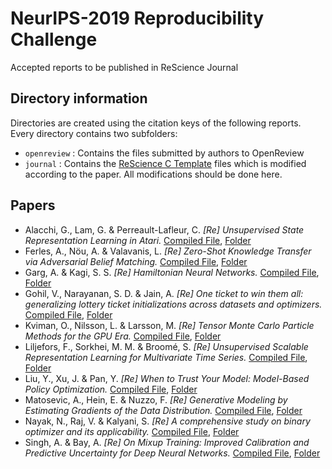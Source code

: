 # NeurIPS-2019 Reproducibility Challenge

Accepted reports to be published in ReScience Journal

## Directory information

Directories are created using the citation keys of the following reports. Every directory contains two subfolders:

- `openreview` : Contains the files submitted by authors to OpenReview
- `journal` : Contains the [ReScience C Template](https://github.com/ReScience/template) files which is modified according to the paper. All modifications should be done here.

## Papers

- Alacchi, G., Lam, G. & Perreault-Lafleur, C. _[Re] Unsupervised State Representation Learning in Atari._ [Compiled File](https://github.com/ReScience/NeurIPS-2019/blob/master/alacchiReUnsupervisedState/journal/article.pdf), [Folder](https://github.com/ReScience/NeurIPS-2019/tree/master/alacchiReUnsupervisedState)
- Ferles, A., Nöu, A. & Valavanis, L. _[Re] Zero-Shot Knowledge Transfer via Adversarial Belief Matching._ [Compiled File](https://github.com/ReScience/NeurIPS-2019/blob/master/ferlesReZeroShotKnowledge/journal/article.pdf), [Folder](https://github.com/ReScience/NeurIPS-2019/blob/master/ferlesReZeroShotKnowledge)
- Garg, A. & Kagi, S. S. _[Re] Hamiltonian Neural Networks._ [Compiled File](https://github.com/ReScience/NeurIPS-2019/blob/master/ferlesReZeroShotKnowledge/journal/article.pdf), [Folder](https://github.com/ReScience/NeurIPS-2019/blob/master/ferlesReZeroShotKnowledge)
- Gohil, V., Narayanan, S. D. & Jain, A. _[Re] One ticket to win them all: generalizing lottery ticket initializations across datasets and optimizers._ [Compiled File](https://github.com/ReScience/NeurIPS-2019/blob/master/gohilReOneTicket/journal/article.pdf), [Folder](https://github.com/ReScience/NeurIPS-2019/blob/master/gohilReOneTicket)
- Kviman, O., Nilsson, L. & Larsson, M. _[Re] Tensor Monte Carlo Particle Methods for the GPU Era._ [Compiled File](https://github.com/ReScience/NeurIPS-2019/blob/master/kvimanReTensorMonte/journal/article.pdf), [Folder](https://github.com/ReScience/NeurIPS-2019/blob/master/kvimanReTensorMonte)
- Liljefors, F., Sorkhei, M. M. & Broomé, S. _[Re] Unsupervised Scalable Representation Learning for Multivariate Time Series._ [Compiled File](https://github.com/ReScience/NeurIPS-2019/blob/master/liljeforsReUnsupervisedScalable/journal/article.pdf), [Folder](https://github.com/ReScience/NeurIPS-2019/blob/master/liljeforsReUnsupervisedScalable)
- Liu, Y., Xu, J. & Pan, Y. _[Re] When to Trust Your Model: Model-Based Policy Optimization._ [Compiled File](https://github.com/ReScience/NeurIPS-2019/blob/master/liuReWhenTrust/journal/article.pdf), [Folder](https://github.com/ReScience/NeurIPS-2019/blob/master/liuReWhenTrust/)
- Matosevic, A., Hein, E. & Nuzzo, F. _[Re] Generative Modeling by Estimating Gradients of the Data Distribution._ [Compiled File](https://github.com/ReScience/NeurIPS-2019/blob/master/matosevicReGenerativeModeling/journal/article.pdf), [Folder](https://github.com/ReScience/NeurIPS-2019/blob/master/matosevicReGenerativeModeling)
- Nayak, N., Raj, V. & Kalyani, S. _[Re] A comprehensive study on binary optimizer and its applicability._ [Compiled File](https://github.com/ReScience/NeurIPS-2019/blob/master/nayakReComprehensiveStudy/journal/article.pdf), [Folder](https://github.com/ReScience/NeurIPS-2019/blob/master/nayakReComprehensiveStudy/)
- Singh, A. & Bay, A. _[Re] On Mixup Training: Improved Calibration and Predictive Uncertainty for Deep Neural Networks._ [Compiled File](https://github.com/ReScience/NeurIPS-2019/blob/master/singhReMixupTraining/journal/article.pdf), [Folder](https://github.com/ReScience/NeurIPS-2019/blob/master/singhReMixupTraining)
